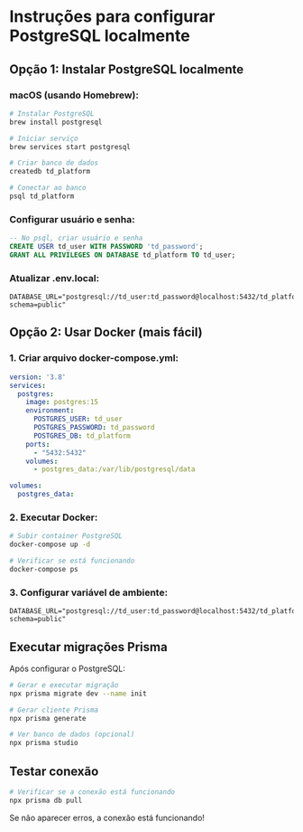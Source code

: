 # Instruções para configurar PostgreSQL localmente

## Opção 1: Instalar PostgreSQL localmente

### macOS (usando Homebrew):
```bash
# Instalar PostgreSQL
brew install postgresql

# Iniciar serviço
brew services start postgresql

# Criar banco de dados
createdb td_platform

# Conectar ao banco
psql td_platform
```

### Configurar usuário e senha:
```sql
-- No psql, criar usuário e senha
CREATE USER td_user WITH PASSWORD 'td_password';
GRANT ALL PRIVILEGES ON DATABASE td_platform TO td_user;
```

### Atualizar .env.local:
```env
DATABASE_URL="postgresql://td_user:td_password@localhost:5432/td_platform?schema=public"
```

## Opção 2: Usar Docker (mais fácil)

### 1. Criar arquivo docker-compose.yml:
```yaml
version: '3.8'
services:
  postgres:
    image: postgres:15
    environment:
      POSTGRES_USER: td_user
      POSTGRES_PASSWORD: td_password
      POSTGRES_DB: td_platform
    ports:
      - "5432:5432"
    volumes:
      - postgres_data:/var/lib/postgresql/data

volumes:
  postgres_data:
```

### 2. Executar Docker:
```bash
# Subir container PostgreSQL
docker-compose up -d

# Verificar se está funcionando
docker-compose ps
```

### 3. Configurar variável de ambiente:
```env
DATABASE_URL="postgresql://td_user:td_password@localhost:5432/td_platform?schema=public"
```

## Executar migrações Prisma

Após configurar o PostgreSQL:

```bash
# Gerar e executar migração
npx prisma migrate dev --name init

# Gerar cliente Prisma
npx prisma generate

# Ver banco de dados (opcional)
npx prisma studio
```

## Testar conexão

```bash
# Verificar se a conexão está funcionando
npx prisma db pull
```

Se não aparecer erros, a conexão está funcionando!
